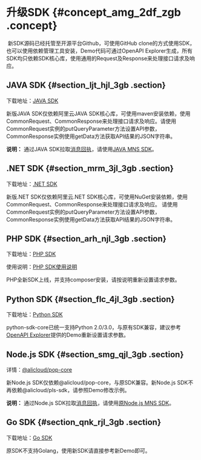 # 升级SDK {#concept_amg_2df_zgb .concept}

 新SDK源码已经托管至开源平台Github，可使用GitHub clone的方式使用SDK，也可以使用依赖管理工具安装，Demo代码可通过OpenAPI Explorer生成，所有SDK均只依赖SDK核心库，使用通用的Request及Response来处理接口请求及响应。

## JAVA SDK {#section_ljt_hjl_3gb .section}

下载地址：[JAVA SDK](https://github.com/aliyun/aliyun-openapi-java-sdk/tree/master/aliyun-java-sdk-core) 

新版JAVA SDK仅依赖阿里云JAVA SDK核心库，可使用maven安装依赖，使用CommonRequest、CommonResponse来处理接口请求及响应。请使用CommonRequest实例的putQueryParameter方法设置API参数，CommonResponse实例使用getData方法获取API结果的JSON字符串。

**说明：** 通过JAVA SDK拉取[消息回执](../../../../../cn.zh-CN/API参考/消息回执/简介.md)，请使用[JAVA MNS SDK](http://ytx-sdk.oss-cn-shanghai.aliyuncs.com/dypls_mns_java.zip)。

## .NET SDK {#section_mrm_3jl_3gb .section}

下载地址：[.NET SDK](https://github.com/aliyun/aliyun-openapi-net-sdk/tree/master/aliyun-net-sdk-core) 

新版.NET SDK仅依赖阿里云.NET SDK核心库，可使用NuGet安装依赖，使用CommonRequest、CommonResponse来处理接口请求及响应。 请使用CommonRequest实例的putQueryParameter方法设置API参数，CommonResponse实例使用getData方法获取API结果的JSON字符串。

## PHP SDK {#section_arh_njl_3gb .section}

下载地址：[PHP SDK](https://github.com/aliyun/openapi-sdk-php-client)

使用说明：[PHP SDK使用说明](https://github.com/aliyun/openapi-sdk-php-client/blob/master/README-CN.md)

PHP全新SDK上线，并支持composer安装，请按说明重新设置请求参数。

## Python SDK {#section_flc_4jl_3gb .section}

下载地址：[Python SDK](https://github.com/aliyun/aliyun-openapi-python-sdk/tree/master/aliyun-python-sdk-core)

python-sdk-core已统一支持Python 2.0/3.0，与原有SDK兼容，建议参考[OpenAPI Explorer](https://api.aliyun.com/#/?product=Dyplsapi&lang=PYTHON)提供的Demo重新设置请求参数。

## Node.js SDK {#section_smg_qjl_3gb .section}

详情：[@alicloud/pop-core](https://www.npmjs.com/package/@alicloud/pop-core)

新Node.js SDK仅依赖@alicloud/pop-core，与原SDK兼容。新Node.js SDK不再依赖@alicloud/pls-sdk，请参照Demo修改示例。

**说明：** 通过Node.js SDK拉取[消息回执](../../../../../cn.zh-CN/API参考/消息回执/简介.md)，请使用[原Node.js MNS SDK](https://www.npmjs.com/package/@alicloud/pls-sdk)。

## Go SDK {#section_qnk_rjl_3gb .section}

下载地址：[Go SDK](https://github.com/aliyun/alibaba-cloud-sdk-go/) 

原SDK不支持Golang，使用新SDK请直接参考新Demo即可。

